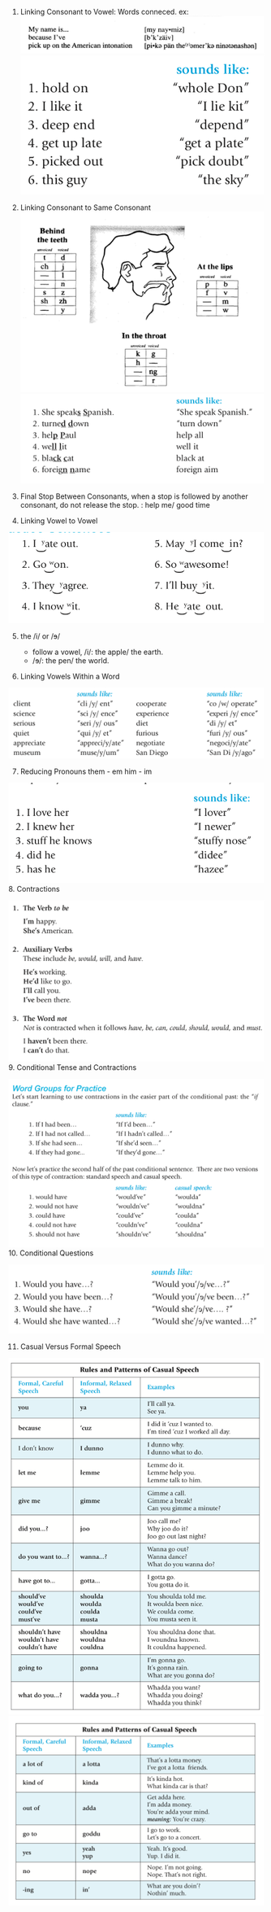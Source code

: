 1. Linking Consonant to Vowel: Words conneced. ex:
![linking-1 from Master the American Accent pdf](https://github.com/zhizouxiao/dots/raw/master/english/speaking/accent/linking/linking-101.png)  
![linking-1 from Master the American Accent pdf](https://github.com/zhizouxiao/dots/raw/master/english/speaking/accent/linking/linking-1.png)  

2. Linking Consonant to Same Consonant
![linking-2 from Master the American Accent pdf](https://github.com/zhizouxiao/dots/raw/master/english/speaking/accent/linking/linking-201.png)  
![linking-2 from Master the American Accent pdf](https://github.com/zhizouxiao/dots/raw/master/english/speaking/accent/linking/linking-2.png)  
3. Final Stop Between Consonants, when a stop is followed by another consonant, do not release the stop.
    : help me/ good time

4. Linking Vowel to Vowel

![linking-3 from Master the American Accent pdf](https://github.com/zhizouxiao/dots/raw/master/english/speaking/accent/linking/linking-3.png)  

5. the /i/ or /ɘ/
    - follow a vowel, /i/: the apple/ the earth.
    - /ɘ/: the pen/ the world.

6. Linking Vowels Within a Word 

![linking-4 from Master the American Accent pdf](https://github.com/zhizouxiao/dots/raw/master/english/speaking/accent/linking/linking-4.png)  

7. Reducing Pronouns
them - em him - im

![linking-5 from Master the American Accent pdf](https://github.com/zhizouxiao/dots/raw/master/english/speaking/accent/linking/linking-5.png)  
8. Contractions

![linking-6 from Master the American Accent pdf](https://github.com/zhizouxiao/dots/raw/master/english/speaking/accent/linking/linking-6.png)  
9. Conditional Tense and Contractions

![linking-7 from Master the American Accent pdf](https://github.com/zhizouxiao/dots/raw/master/english/speaking/accent/linking/linking-7.png)  
10. Conditional Questions

![linking-8 from Master the American Accent pdf](https://github.com/zhizouxiao/dots/raw/master/english/speaking/accent/linking/linking-8.png)  

11. Casual Versus Formal Speech

![linking-9-0 from Master the American Accent pdf](https://github.com/zhizouxiao/dots/raw/master/english/speaking/accent/linking/linking-9-0.png)  
![linking-9-1 from Master the American Accent pdf](https://github.com/zhizouxiao/dots/raw/master/english/speaking/accent/linking/linking-9-1.png)  

